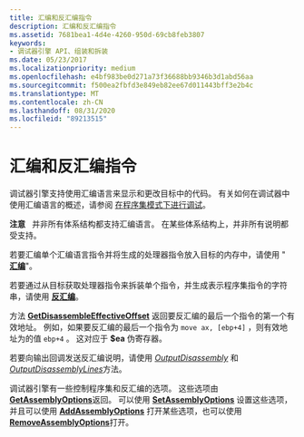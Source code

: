 ```yaml
---
title: 汇编和反汇编指令
description: 汇编和反汇编指令
ms.assetid: 7681bea1-4d4e-4260-950d-69cb8feb3807
keywords:
- 调试器引擎 API、组装和拆装
ms.date: 05/23/2017
ms.localizationpriority: medium
ms.openlocfilehash: e4bf983be0d271a73f36688bb9346b3d1abd56aa
ms.sourcegitcommit: f500ea2fbfd3e849eb82ee67d011443bff3e2b4c
ms.translationtype: MT
ms.contentlocale: zh-CN
ms.lasthandoff: 08/31/2020
ms.locfileid: "89213515"
---
```

# <a name="assembling-and-disassembling-instructions"></a>汇编和反汇编指令


调试器引擎支持使用汇编语言来显示和更改目标中的代码。 有关如何在调试器中使用汇编语言的概述，请参阅 [在程序集模式下进行调试](debugging-in-assembly-mode.md)。

**注意**   并非所有体系结构都支持汇编语言。 在某些体系结构上，并非所有说明都受支持。

 

若要汇编单个汇编语言指令并将生成的处理器指令放入目标的内存中，请使用 " [**汇编**](/windows-hardware/drivers/ddi/dbgeng/nf-dbgeng-idebugcontrol3-assemble)"。

若要通过从目标获取处理器指令来拆装单个指令，并生成表示程序集指令的字符串，请使用 [**反汇编**](/windows-hardware/drivers/ddi/dbgeng/nf-dbgeng-idebugcontrol3-disassemble)。

方法 [**GetDisassembleEffectiveOffset**](/windows-hardware/drivers/ddi/dbgeng/nf-dbgeng-idebugcontrol3-getdisassembleeffectiveoffset) 返回要反汇编的最后一个指令的第一个有效地址。 例如，如果要反汇编的最后一个指令为 `move ax, [ebp+4]` ，则有效地址为的值 `ebp+4` 。 这对应于 **$ea** 伪寄存器。

若要向输出回调发送反汇编说明，请使用 [*OutputDisassembly*](/windows-hardware/drivers/ddi/dbgeng/nf-dbgeng-idebugcontrol3-outputdisassembly) 和 [*OutputDisassemblyLines*](/windows-hardware/drivers/ddi/dbgeng/nf-dbgeng-idebugcontrol3-outputdisassemblylines)方法。

调试器引擎有一些控制程序集和反汇编的选项。 这些选项由 [**GetAssemblyOptions**](/windows-hardware/drivers/ddi/dbgeng/nf-dbgeng-idebugcontrol3-getassemblyoptions)返回。 可以使用 [**SetAssemblyOptions**](/windows-hardware/drivers/ddi/dbgeng/nf-dbgeng-idebugcontrol3-setassemblyoptions) 设置这些选项，并且可以使用 [**AddAssemblyOptions**](/windows-hardware/drivers/ddi/dbgeng/nf-dbgeng-idebugcontrol3-addassemblyoptions) 打开某些选项，也可以使用 [**RemoveAssemblyOptions**](/windows-hardware/drivers/ddi/dbgeng/nf-dbgeng-idebugcontrol3-removeassemblyoptions)打开。

 

